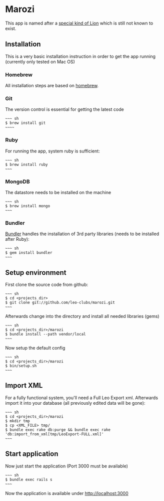 # Marozi

This app is named after a [special kind of Lion](http://en.wikipedia.org/wiki/Marozi) which is still not known to exist.

## Installation

This is a very basic installation instruction in order to get the app running (currently only tested on Mac OS)

### Homebrew

All installation steps are based on [homebrew](http://mxcl.github.com/homebrew/).

### Git

The version control is essential for getting the latest code

    ~~~ sh
    $ brew install git
    ~~~~

### Ruby

For running the app, system ruby is sufficient:

    ~~~ sh
    $ brew install ruby
    ~~~

### MongoDB

The datastore needs to be installed on the machine

    ~~~ sh
    $ brew install mongo
    ~~~

### Bundler

[Bundler](http://gembundler.com/) handles the installation of 3rd party libraries (needs to be installed after Ruby):

    ~~~ sh
    $ gem install bundler
    ~~~

## Setup environment

First clone the source code from github:

    ~~~ sh
    $ cd <projects_dir>
    $ git clone git://github.com/leo-clubs/marozi.git
    ~~~

Afterwards change into the directory and install all needed libraries (gems)

    ~~~ sh
    $ cd <projects_dir>/marozi
    $ bundle install --path vendor/local
    ~~~

Now setup the default config

    ~~~ sh
    $ cd <projects_dir>/marozi
    $ bin/setup.sh
    ~~~

## Import XML

For a fully functional system, you'll need a Full Leo Export xml. Afterwards import it into your database (all previously edited data will be gone):

    ~~~ sh
    $ cd <projects_dir>/marozi
    $ mkdir tmp
    $ cp <XML_FILE> tmp/
    $ bundle exec rake db:purge && bundle exec rake 'db:import_from_xml[tmp/LeoExport-FULL.xml]'
    ~~~

## Start application

Now just start the application (Port 3000 must be available)

    ~~~ sh
    $ bundle exec rails s
    ~~~

Now the application is available under [http://localhost:3000](http://localhost:3000)
